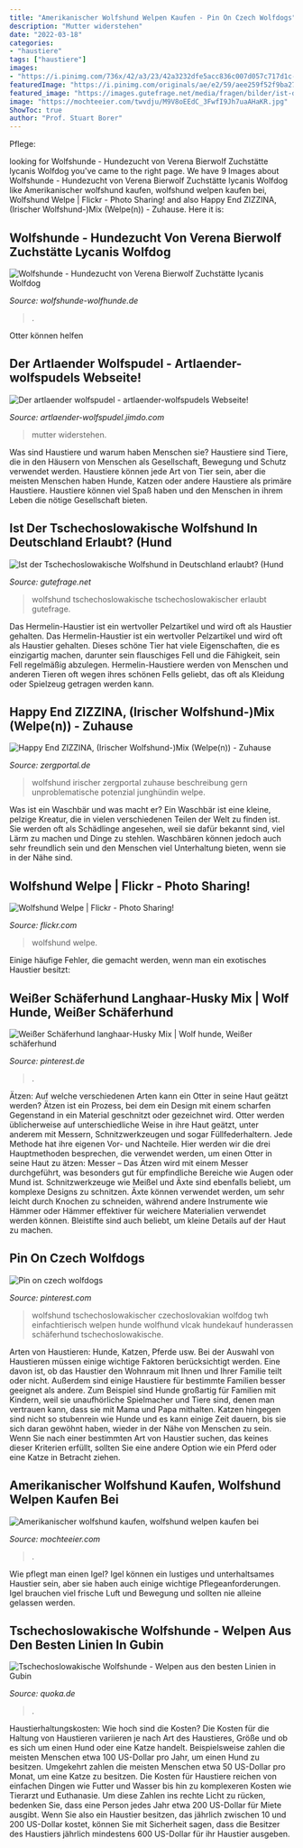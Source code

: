 ```yaml
---
title: "Amerikanischer Wolfshund Welpen Kaufen - Pin On Czech Wolfdogs"
description: "Mutter widerstehen"
date: "2022-03-18"
categories:
- "haustiere"
tags: ["haustiere"]
images:
- "https://i.pinimg.com/736x/42/a3/23/42a3232dfe5acc836c007d057c717d1c--husky-mix-white-dogs.jpg"
featuredImage: "https://i.pinimg.com/originals/ae/e2/59/aee259f52f9ba27b26b8ac645603f01b.jpg"
featured_image: "https://images.gutefrage.net/media/fragen/bilder/ist-der-tschechoslowakische-wolfshund-in-deutschland-erlaubt/0_original.jpg?v=1407944939000"
image: "https://mochteeier.com/twvdju/M9V8oEEdC_3FwfI9Jh7uaAHaKR.jpg"
ShowToc: true
author: "Prof. Stuart Borer"
---
```



Pflege:

	

		
looking for Wolfshunde - Hundezucht von Verena Bierwolf Zuchstätte lycanis Wolfdog you've came to the right page. We have 9 Images about Wolfshunde - Hundezucht von Verena Bierwolf Zuchstätte lycanis Wolfdog like Amerikanischer wolfshund kaufen, wolfshund welpen kaufen bei, Wolfshund Welpe | Flickr - Photo Sharing! and also Happy End ZIZZINA, (Irischer Wolfshund-)Mix (Welpe(n)) - Zuhause. Here it is:
		
    
## Wolfshunde - Hundezucht Von Verena Bierwolf Zuchstätte Lycanis Wolfdog

<img loading=lazy src="https://www.wolfshunde-wolfhunde.de/wb_user/41/dateien/E_Welpen/DSCF7114.jpg" onerror="this.onerror=null;this.src='https://tse3.mm.bing.net/th?id=OIP.otXo-nOgh1_wGrRxsLa_AAHaEK&amp;pid=15.1';" alt="Wolfshunde - Hundezucht von Verena Bierwolf Zuchstätte lycanis Wolfdog">

_Source: wolfshunde-wolfhunde.de_

>. 

	

Otter können helfen

    
## Der Artlaender Wolfspudel - Artlaender-wolfspudels Webseite!

<img loading=lazy src="https://image.jimcdn.com/app/cms/image/transf/dimension=980x10000:format=jpg/path/s4934a0880177e6c2/image/i2ac1789c1fa4ddc0/version/1460040236/image.jpg" onerror="this.onerror=null;this.src='https://tse1.mm.bing.net/th?id=OIP.nQwHEkqDnL8A3LNO_ffDBgHaE7&amp;pid=15.1';" alt="Der artlaender wolfspudel - artlaender-wolfspudels Webseite!">

_Source: artlaender-wolfspudel.jimdo.com_

>mutter widerstehen. 

	

Was sind Haustiere und warum haben Menschen sie?
Haustiere sind Tiere, die in den Häusern von Menschen als Gesellschaft, Bewegung und Schutz verwendet werden. Haustiere können jede Art von Tier sein, aber die meisten Menschen haben Hunde, Katzen oder andere Haustiere als primäre Haustiere. Haustiere können viel Spaß haben und den Menschen in ihrem Leben die nötige Gesellschaft bieten.

    
## Ist Der Tschechoslowakische Wolfshund In Deutschland Erlaubt? (Hund

<img loading=lazy src="https://images.gutefrage.net/media/fragen/bilder/ist-der-tschechoslowakische-wolfshund-in-deutschland-erlaubt/0_original.jpg?v=1407944939000" onerror="this.onerror=null;this.src='https://tse1.mm.bing.net/th?id=OIP.HPNaLNSM03QgoM4nWEPL1QHaHX&amp;pid=15.1';" alt="Ist der Tschechoslowakische Wolfshund in Deutschland erlaubt? (Hund">

_Source: gutefrage.net_

>wolfshund tschechoslowakische tschechoslowakischer erlaubt gutefrage. 

	

Das Hermelin-Haustier ist ein wertvoller Pelzartikel und wird oft als Haustier gehalten.
Das Hermelin-Haustier ist ein wertvoller Pelzartikel und wird oft als Haustier gehalten. Dieses schöne Tier hat viele Eigenschaften, die es einzigartig machen, darunter sein flauschiges Fell und die Fähigkeit, sein Fell regelmäßig abzulegen. Hermelin-Haustiere werden von Menschen und anderen Tieren oft wegen ihres schönen Fells geliebt, das oft als Kleidung oder Spielzeug getragen werden kann.

    
## Happy End ZIZZINA, (Irischer Wolfshund-)Mix (Welpe(n)) - Zuhause

<img loading=lazy src="http://zergportal.de/files/Hund2_431395.jpeg" onerror="this.onerror=null;this.src='https://tse2.mm.bing.net/th?id=OIP.3npmjyy1tPwkApQPA4fVfQHaG1&amp;pid=15.1';" alt="Happy End ZIZZINA, (Irischer Wolfshund-)Mix (Welpe(n)) - Zuhause">

_Source: zergportal.de_

>wolfshund irischer zergportal zuhause beschreibung gern unproblematische potenzial junghündin welpe. 

	

Was ist ein Waschbär und was macht er?
Ein Waschbär ist eine kleine, pelzige Kreatur, die in vielen verschiedenen Teilen der Welt zu finden ist. Sie werden oft als Schädlinge angesehen, weil sie dafür bekannt sind, viel Lärm zu machen und Dinge zu stehlen. Waschbären können jedoch auch sehr freundlich sein und den Menschen viel Unterhaltung bieten, wenn sie in der Nähe sind.

    
## Wolfshund Welpe | Flickr - Photo Sharing!

<img loading=lazy src="http://farm4.staticflickr.com/3036/2428114909_b54da391c0_z.jpg" onerror="this.onerror=null;this.src='https://tse3.mm.bing.net/th?id=OIP.LQeb-J7S5Udk7EbzgWDaWgHaFc&amp;pid=15.1';" alt="Wolfshund Welpe | Flickr - Photo Sharing!">

_Source: flickr.com_

>wolfshund welpe. 

	

Einige häufige Fehler, die gemacht werden, wenn man ein exotisches Haustier besitzt:

    
## Weißer Schäferhund Langhaar-Husky Mix | Wolf Hunde, Weißer Schäferhund

<img loading=lazy src="https://i.pinimg.com/736x/42/a3/23/42a3232dfe5acc836c007d057c717d1c--husky-mix-white-dogs.jpg" onerror="this.onerror=null;this.src='https://tse2.mm.bing.net/th?id=OIP.wmm1CEjBdyYvKxo5PDgGygHaFj&amp;pid=15.1';" alt="Weißer Schäferhund langhaar-Husky Mix | Wolf hunde, Weißer schäferhund">

_Source: pinterest.de_

>. 

	

Ätzen: Auf welche verschiedenen Arten kann ein Otter in seine Haut geätzt werden?
Ätzen ist ein Prozess, bei dem ein Design mit einem scharfen Gegenstand in ein Material geschnitzt oder gezeichnet wird. Otter werden üblicherweise auf unterschiedliche Weise in ihre Haut geätzt, unter anderem mit Messern, Schnitzwerkzeugen und sogar Füllfederhaltern. Jede Methode hat ihre eigenen Vor- und Nachteile. Hier werden wir die drei Hauptmethoden besprechen, die verwendet werden, um einen Otter in seine Haut zu ätzen: Messer – Das Ätzen wird mit einem Messer durchgeführt, was besonders gut für empfindliche Bereiche wie Augen oder Mund ist. Schnitzwerkzeuge wie Meißel und Äxte sind ebenfalls beliebt, um komplexe Designs zu schnitzen. Äxte können verwendet werden, um sehr leicht durch Knochen zu schneiden, während andere Instrumente wie Hämmer oder Hämmer effektiver für weichere Materialien verwendet werden können. Bleistifte sind auch beliebt, um kleine Details auf der Haut zu machen.

    
## Pin On Czech Wolfdogs

<img loading=lazy src="https://i.pinimg.com/originals/ae/e2/59/aee259f52f9ba27b26b8ac645603f01b.jpg" onerror="this.onerror=null;this.src='https://tse4.mm.bing.net/th?id=OIP.mNF890rD4Iaw9suyVgWSpQHaFj&amp;pid=15.1';" alt="Pin on czech wolfdogs">

_Source: pinterest.com_

>wolfshund tschechoslowakischer czechoslovakian wolfdog twh einfachtierisch welpen hunde wolfhund vlcak hundekauf hunderassen schäferhund tschechoslowakische. 

	

Arten von Haustieren: Hunde, Katzen, Pferde usw.
Bei der Auswahl von Haustieren müssen einige wichtige Faktoren berücksichtigt werden. Eine davon ist, ob das Haustier den Wohnraum mit Ihnen und Ihrer Familie teilt oder nicht. Außerdem sind einige Haustiere für bestimmte Familien besser geeignet als andere. Zum Beispiel sind Hunde großartig für Familien mit Kindern, weil sie unaufhörliche Spielmacher und Tiere sind, denen man vertrauen kann, dass sie mit Mama und Papa mithalten. Katzen hingegen sind nicht so stubenrein wie Hunde und es kann einige Zeit dauern, bis sie sich daran gewöhnt haben, wieder in der Nähe von Menschen zu sein. Wenn Sie nach einer bestimmten Art von Haustier suchen, das keines dieser Kriterien erfüllt, sollten Sie eine andere Option wie ein Pferd oder eine Katze in Betracht ziehen.

    
## Amerikanischer Wolfshund Kaufen, Wolfshund Welpen Kaufen Bei

<img loading=lazy src="https://mochteeier.com/twvdju/M9V8oEEdC_3FwfI9Jh7uaAHaKR.jpg" onerror="this.onerror=null;this.src='https://tse1.mm.bing.net/th?id=OIP.9rF-UOcnLsHj5ANCwo7xjQAAAA&amp;pid=15.1';" alt="Amerikanischer wolfshund kaufen, wolfshund welpen kaufen bei">

_Source: mochteeier.com_

>. 

	

Wie pflegt man einen Igel?
Igel können ein lustiges und unterhaltsames Haustier sein, aber sie haben auch einige wichtige Pflegeanforderungen. Igel brauchen viel frische Luft und Bewegung und sollten nie alleine gelassen werden.

    
## Tschechoslowakische Wolfshunde - Welpen Aus Den Besten Linien In Gubin

<img loading=lazy src="https://pic0.qimage.de/69/09/56/216560969.jpg" onerror="this.onerror=null;this.src='https://tse2.mm.bing.net/th?id=OIP.UGEnGHcdaYkjmurqDfQdTgHaGG&amp;pid=15.1';" alt="Tschechoslowakische Wolfshunde - Welpen aus den besten Linien in Gubin">

_Source: quoka.de_

>. 

	

Haustierhaltungskosten: Wie hoch sind die Kosten?
Die Kosten für die Haltung von Haustieren variieren je nach Art des Haustieres, Größe und ob es sich um einen Hund oder eine Katze handelt. Beispielsweise zahlen die meisten Menschen etwa 100 US-Dollar pro Jahr, um einen Hund zu besitzen. Umgekehrt zahlen die meisten Menschen etwa 50 US-Dollar pro Monat, um eine Katze zu besitzen. Die Kosten für Haustiere reichen von einfachen Dingen wie Futter und Wasser bis hin zu komplexeren Kosten wie Tierarzt und Euthanasie. Um diese Zahlen ins rechte Licht zu rücken, bedenken Sie, dass eine Person jedes Jahr etwa 200 US-Dollar für Miete ausgibt. Wenn Sie also ein Haustier besitzen, das jährlich zwischen 10 und 200 US-Dollar kostet, können Sie mit Sicherheit sagen, dass die Besitzer des Haustiers jährlich mindestens 600 US-Dollar für ihr Haustier ausgeben.


